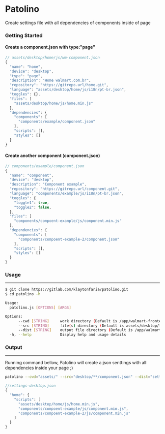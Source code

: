 Patolino
===

Create settings file with all dependencies of components inside of page

### Getting Started
#### Create a component.json with type:"page"
```javascript
// assets/desktop/home/js/wm-component.json
{
  "name": "home",
  "device": "desktop",
  "type": "page",
  "description": "Home walmart.com.br",
  "repository": "https://gitrepo.url/home.git",
  "language": "assets/desktop/home/js/i18n/pt-br.json",
  "toggles": {},
  "files": [
    "assets/desktop/home/js/home.min.js"
  ],
  "dependencies": {
    "components": [
      "components/example/component.json"
    ],
    "scripts": [],
    "styles": []
  }
}
```
#### Create another component (component.json)
```javascript
// components/example/component.json
{
  "name": "component",
  "device": "desktop",  
  "description": "Component example",
  "repository": "https://gitrepo.url/component.git",
  "language": "components/example/js/i18n/pt-br.json",
  "toggles": {
    "toggle1": true,
    "toggle2": false,
  },
  "files": [
    "components/compoent-example/js/component.min.js"
  ],
  "dependencies": {
    "components": [
      "components/compoent-example-2/component.json"
    ],
    "scripts": [],
    "styles": []
  }
}
```

### Usage
---

```bash
$ git clone https://gitlab.com/klaytonfaria/patolino.git
$ cd patolino -h

Usage:
  patolino.js [OPTIONS] [ARGS]

Options:
      --cwd [STRING]     work directory (Default is /app/walmart-frontend/webstore/)
      --src [STRING]     file(s) directory (Default is assets/desktop/template/**/wm-component.json)
      --dist [STRING]    output file directory (Default is /app/walmart-frontend/webstore/settings.json)
  -h, --help             Display help and usage details
```

### Output
---
Running command bellow, Patolino will create a json senttings with all dependencies inside your page ;)

```bash
patolino --cwd="assets/" --src="desktop/**/component.json" --dist="settings-desktop.json"
```

```javascript
//settings-desktop.json
{
  "home": {
    "scripts": [
      "assets/desktop/home/js/home.min.js",
      "components/compoent-example/js/component.min.js",
      "components/compoent-example-2/js/component.min.js"
    ]
  }
}
```
